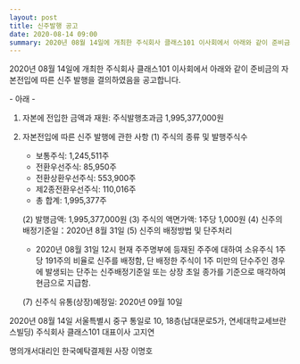 ```yaml
---
layout: post
title: 신주발행 공고
date: 2020-08-14 09:00
summary: 2020년 08월 14일에 개최한 주식회사 클래스101 이사회에서 아래와 같이 준비금의 자본전입에 따른 신주 발행을 결의하였음을 공고합니다.
---
```


2020년 08월 14일에 개최한 주식회사 클래스101 이사회에서 아래와 같이 준비금의 자본전입에 따른 신주 발행을 결의하였음을 공고합니다.

\- 아래 \-

1.  자본에 전입한 금액과 재원: 주식발행초과금 1,995,377,000원
2.  자본전입에 따른 신주 발행에 관한 사항
    (1) 주식의 종류 및 발행주식수

    - 보통주식: 1,245,511주
    - 전환우선주식: 85,950주
    - 전환상환우선주식: 553,900주
    - 제2종전환우선주식: 110,016주
    - 총 합계: 1,995,377주

    (2) 발행금액: 1,995,377,000원
    (3) 주식의 액면가액: 1주당 1,000원
    (4) 신주의 배정기준일：2020년 8월 31일
    (5) 신주의 배정방법 및 단주처리

    - 2020년 08월 31일 12시 현재 주주명부에 등재된 주주에 대하여 소유주식 1주당 191주의 비율로 신주를 배정함, 단 배정한 주식이 1주 미만의 단수주인 경우에 발생되는 단주는 신주배정기준일 또는 상장 초일 종가를 기준으로 매각하여 현금으로 지급함.

    (7) 신주식 유통(상장)예정일: 2020년 09월 10일

2020년 08월 14일
서울특별시 중구 통일로 10, 18층(남대문로5가, 연세대학교세브란스빌딩)
주식회사 클래스101 대표이사 고지연

명의개서대리인 한국예탁결제원 사장 이명호
